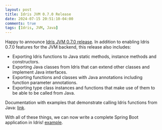```yaml
---
layout: post
title: Idris JVM 0.7.0 Release
date: 2024-07-15 20:51:10-04:00
comments: true
tags: [Idris, JVM, Java]
---
```


Happy to announce [Idris JVM 0.7.0 release](https://github.com/mmhelloworld/idris-jvm/releases/tag/latest).
In addition to enabling Idris 0.7.0 features for the JVM backend, this release also includes:

* Exporting Idris functions to Java static methods, instance methods and constructors.
* Exporting Java classes from Idris that can extend other classes and implement Java interfaces.
* Exporting functions and classes with Java annotations including function parameter annotations.
* Exporting type class instances and functions that make use of them to be able to be called from Java.

Documentation with examples that demonstrate calling Idris functions from Java: [link](https://idris-jvm.readthedocs.io/en/latest/ffi/calling-idris-from-java.html).

With all of these things, we can now write a complete Spring Boot application in Idris! [example](https://github.com/mmhelloworld/idris-spring-boot-example/blob/main/src/main/idris/Mmhelloworld/IdrisSpringBootExample/Main.idr).

